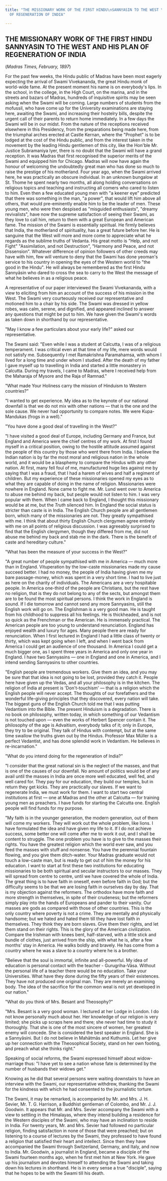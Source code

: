 ```yaml
---
title: "THE MISSIONARY WORK OF THE FIRST HINDU\nSANNYASIN TO THE WEST \nAND\nHIS PLAN\n\
  OF REGENERATION OF INDIA"

---
```





  

## THE MISSIONARY WORK OF THE FIRST HINDU SANNYASIN TO THE WEST AND HIS PLAN OF REGENERATION OF INDIA

(*Madras Times, February, 1897*)

For the past few weeks, the Hindu public of Madras have been most
eagerly expecting the arrival of Swami Vivekananda, the great Hindu monk
of world-wide fame. At the present moment his name is on everybody's
lips. In the school, in the college, in the High Court, on the marina,
and in the streets and bazars of Madras, hundreds of inquisitive spirits
may be seen asking when the Swami will be coming. Large numbers of
students from the mofussil, who have come up for the University
examinations are staying here, awaiting the Swami, and increasing their
hostelry bills, despite the urgent call of their parents to return home
immediately. In a few days the Swami will be in our midst. From the
nature of the receptions received elsewhere in this Presidency, from the
preparations being made here, from the triumphal arches erected at
Castle Kernan, where the "Prophet" is to be lodged at the cost of the
Hindu public, and from the interest taken in the movement by the leading
Hindu gentlemen of this city, like the Hon'ble Mr. Justice Subramaniya
Iyer, there is no doubt that the Swami will have a grand reception. It
was Madras that first recognised the superior merits of the Swami and
equipped him for Chicago. Madras will now have again the honour of
welcoming the undoubtedly great man who has done so much to raise the
prestige of his motherland. Four year ago, when the Swami arrived here,
he was practically an obscure individual. In an unknown bungalow at St.
Thome he spent nearly two months, all along holding conversations on
religious topics and teaching and instructing all comers who cared to
listen to him. Even then a few educated young men with "a keener eye"
predicted that there was something in the man, "a power", that would
lift him above all others, that would pre-eminently enable him to be the
leader of men. These young men, who were then despised as "misguided
enthusiasts", "dreamy revivalists", have now the supreme satisfaction of
seeing their Swami, as they love to call him, return to them with a
great European and American fame. The mission of the Swami is
essentially spiritual. He firmly believes that India, the motherland of
spirituality, has a great future before her. He is sanguine that the
West will more and more come to appreciate what he regards as the
sublime truths of Vedanta. His great motto is "Help, and not Fight"
"Assimilation, and not Destruction", "Harmony and Peace, and not
Dissension". Whatever difference of opinion followers of other creeds
may have with him, few will venture to deny that the Swami has done
yeoman's service to his country in opening the eyes of the Western world
to "the good in the Hindu". He will always be remembered as the first
Hindu Sannyāsin who dared to cross the sea to carry to the West the
message of what he believes in as a religious peace.

A representative of our paper interviewed the Swami Vivekananda, with a
view to eliciting from him an account of the success of his mission in
the West. The Swami very courteously received our representative and
motioned him to a chair by his side. The Swami was dressed in yellow
robes, was calm, serene, and dignified, and appeared inclined to answer
any questions that might be put to him. We have given the Swami's words
as taken down in shorthand by our representative.

"May I know a few particulars about your early life?" asked our
representative.

The Swami said: "Even while I was a student at Calcutta, I was of a
religious temperament. I was critical even at that time of my life, mere
words would not satisfy me. Subsequently I met Ramakrishna Paramahamsa,
with whom I lived for a long time and under whom I studied. After the
death of my father I gave myself up to travelling in India and started a
little monastery in Calcutta. During my travels, I came to Madras, where
I received help from the Maharaja of Mysore and the Raja of Ramnad."

"What made Your Holiness carry the mission of Hinduism to Western
countries?"

"I wanted to get experience. My idea as to the keynote of our national
downfall is that we do not mix with other nations — that is the one and
the sole cause. We never had opportunity to compare notes. We were
Kupa-Mandukas (frogs in a well)."

"You have done a good deal of travelling in the West?"

"I have visited a good deal of Europe, including Germany and France, but
England and America were the chief centres of my work. At first I found
myself in a critical position, owing to the hostile attitude assumed
against the people of this country by those who went there from India. I
believe the Indian nation is by far the most moral and religious nation
in the whole world, and it would be a blasphemy to compare the Hindus
with any other nation. At first, many fell foul of me, manufactured huge
lies against me by saying that I was a fraud, that I had a harem of
wives and half a regiment of children. But my experience of these
missionaries opened my eyes as to what they are capable of doing in the
name of religion. Missionaries were nowhere in England. None came to
fight me. Mr. Lund went over to America to abuse me behind my back, but
people would not listen to him. I was very popular with them. When I
came back to England, I thought this missionary would be at me, but the
*Truth* silenced him. In England the social status is stricter than
caste is in India. The English Church people are all gentlemen born,
which many of the missionaries are not. They greatly sympathised with
me. I think that about thirty English Church clergymen agree entirely
with me on all points of religious discussion. I was agreeably surprised
to find that the English clergymen, though they differed from me, did
not abuse me behind my back and stab me in the dark. There is the
benefit of caste and hereditary culture."

"What has been the measure of your success in the West?"

"A great number of people sympathised with me in America — much more
than in England. Vituperation by the low-caste missionaries made my
cause succeed better. I had no money, the people of India having given
me my bare passage-money, which was spent in a very short time. I had to
live just as here on the charity of individuals. The Americans are a
very hospitable people. In America one-third of the people are
Christians, but the rest have no religion, that is they do not belong to
any of the sects, but amongst them are to be found the most spiritual
persons. I think the work in England is sound. If I die tomorrow and
cannot send any more Sannyasins, still the English work will go on. The
Englishman is a very good man. He is taught from his childhood to
suppress all his feelings. He is thickheaded, and is not so quick as the
Frenchman or the American. He is immensely practical. The American
people are too young to understand renunciation. England has enjoyed
wealth and luxury for ages. Many people there are ready for
renunciation. When I first lectured in England I had a little class of
twenty or thirty, which was kept going when I left, and when I went back
from America I could get an audience of one thousand. In America I could
get a much bigger one, as I spent three years in America and only one
year in England. I have two Sannyasins — one in England and one in
America, and I intend sending Sannyasins to other countries.

"English people are tremendous workers. Give them an idea, and you may
be sure that that idea is not going to be lost, provided they catch it.
People here have given up the Vedas, and all your philosophy is in the
kitchen. The religion of India at present is 'Don't-touchism' — that is
a religion which the English people will never accept. The thoughts of
our forefathers and the wonderful life-giving principles that they
discovered, every nation will take. The biggest guns of the English
Church told me that I was putting Vedantism into the Bible. The present
Hinduism is a degradation. There is no book on philosophy, written
today, in which something of our Vedantism is not touched upon — even
the works of Herbert Spencer contain it. The philosophy of the age is
Advaitism, everybody talks of it; only in Europe, they try to be
original. They talk of Hindus with contempt, but at the same time
swallow the truths given out by the Hindus. Professor Max Müller is a
perfect Vedantist, and has done splendid work in Vedantism. He believes
in re-incarnation."

"What do you intend doing for the regeneration of India?"

"I consider that the great national sin is the neglect of the masses,
and that is one of the causes of our downfall. No amount of politics
would be of any avail until the masses in India are once more well
educated, well fed, and well cared for. They pay for our education, they
build our temples, but in return they get kicks. They are practically
our slaves. If we want to regenerate India, we must work for them. I
want to start two central institutions at first — one at Madras and the
other at Calcutta — for training young men as preachers. I have funds
for starting the Calcutta one. English people will find funds for my
purpose.

"My faith is in the younger generation, the modern generation, out of
them will come my workers. They will work out the whole problem, like
lions. I have formulated the idea and have given my life to it. If I do
not achieve success, some better one will come after me to work it out,
and I shall be content to struggle. The one problem you have is to give
to the masses their rights. You have the greatest religion which the
world ever saw, and you feed the masses with stuff and nonsense. You
have the perennial fountain flowing, and you give them ditch-water. Your
Madras graduate would not touch a low-caste man, but is ready to get out
of him the money for his education. I want to start at first these two
institutions for educating missionaries to be both spiritual and secular
instructors to our masses. They will spread from centre to centre, until
we have covered the whole of India. The great thing is to have faith in
oneself, even before faith in God; but the difficulty seems to be that
we are losing faith in ourselves day by day. That is my objection
against the reformers. The orthodox have more faith and more strength in
themselves, in spite of their crudeness; but the reformers simply play
into the hands of Europeans and pander to their vanity. Our masses are
gods as compared with those of other countries. This is the only country
where poverty is not a crime. They are mentally and physically handsome;
but we hated and hated them till they have lost faith in themselves.
They think they are born slaves. Give them their rights, and let them
stand on their rights. This is the glory of the American civilization.
Compare the Irishman with knees bent, half-starved, with a little stick
and bundle of clothes, just arrived from the ship, with what he is,
after a few months' stay in America. He walks boldly and bravely. He has
come from a country where he was a slave to a country where he is a
brother.

"Believe that the soul is immortal, infinite and all-powerful. My idea
of education is personal contact with the teacher - Gurugriha-Vāsa.
Without the personal life of a teacher there would be no education. Take
your Universities. What have they done during the fifty years of their
existences. They have not produced one original man. They are merely an
examining body. The idea of the sacrifice for the common weal is not yet
developed in our nation."

"What do you think of Mrs. Besant and Theosophy?"

"Mrs. Besant is a very good woman. I lectured at her Lodge in London. I
do not know personally much about her. Her knowledge of our religion is
very limited; she picks up scraps here and there; she never had time to
study it thoroughly. That she is one of the most sincere of women, her
greatest enemy will concede. She is considered the best speaker in
England. She is a Sannyāsini. But I do not believe in Mahātmās and
Kuthumis. Let her give up her connection with the Theosophical Society,
stand on her own footing, and preach what she thinks right."

Speaking of social reforms, the Swami expressed himself about
widow-marriage thus: "I have yet to see a nation whose fate is
determined by the number of husbands their widows get."

Knowing as he did that several persons were waiting downstairs to have
an interview with the Swami, our representative withdrew, thanking the
Swami for the kindness with which he had consented to the journalistic
torture.

The Swami, it may be remarked, is accompanied by Mr. and Mrs. J. H.
Sevier, Mr. T. G. Harrison, a Buddhist gentleman of Colombo, and Mr. J.
J. Goodwin. It appears that Mr. and Mrs. Sevier accompany the Swami with
a view to settling in the Himalayas, where they intend building a
residence for the Western disciples of the Swami, who may have an
inclination to reside in India. For twenty years, Mr. and Mrs. Sevier
had followed no particular religion, finding satisfaction in none of
those that were preached; but on listening to a course of lectures by
the Swami, they professed to have found a religion that satisfied their
heart and intellect. Since then they have accompanied the Swami through
Switzerland, Germany, and Italy, and now to India. Mr. Goodwin, a
journalist in England, became a disciple of the Swami fourteen months
ago, when he first met him at New York. He gave up his journalism and
devotes himself to attending the Swami and taking down his lectures in
shorthand. He is in every sense a true "disciple", saying that he hopes
to be with the Swami till his death.


